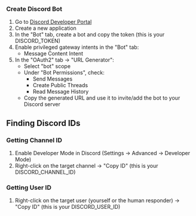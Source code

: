 ### Create Discord Bot

1. Go to [Discord Developer Portal](https://discord.com/developers/applications)
2. Create a new application
3. In the "Bot" tab, create a bot and copy the token (this is your DISCORD_TOKEN)
4. Enable privileged gateway intents in the "Bot" tab:
   - Message Content Intent
5. In the "OAuth2" tab → "URL Generator":
   - Select "bot" scope
   - Under "Bot Permissions", check:
     - Send Messages
     - Create Public Threads
     - Read Message History
   - Copy the generated URL and use it to invite/add the bot to your Discord server

## Finding Discord IDs

### Getting Channel ID
1. Enable Developer Mode in Discord (Settings → Advanced → Developer Mode)
2. Right-click on the target channel → "Copy ID" (this is your DISCORD_CHANNEL_ID)

### Getting User ID
1. Right-click on the target user (yourself or the human responder) → "Copy ID" (this is your DISCORD_USER_ID)